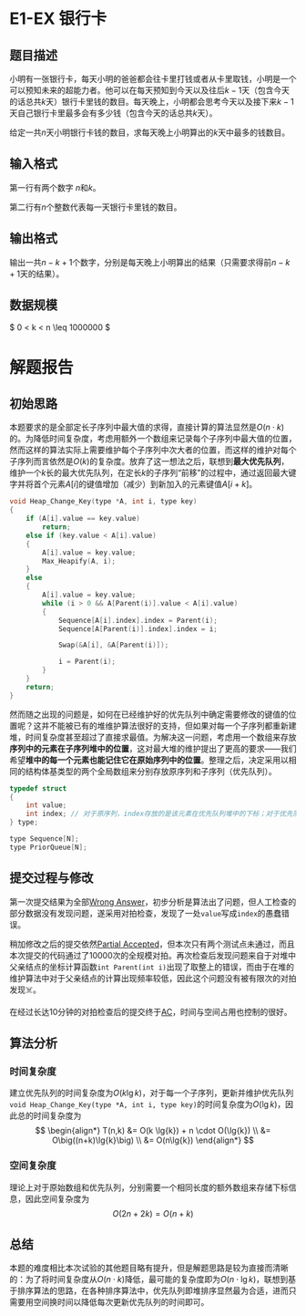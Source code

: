 # E1-EX 银行卡
## 题目描述
小明有一张银行卡，每天小明的爸爸都会往卡里打钱或者从卡里取钱，小明是一个可以预知未来的超能力者。他可以在每天预知到今天以及往后$k-1$天（包含今天的话总共$k$天）银行卡里钱的数目。每天晚上，小明都会思考今天以及接下来$k-1$天自己银行卡里最多会有多少钱（包含今天的话总共$k$天）。

给定一共$n$天小明银行卡钱的数目，求每天晚上小明算出的$k$天中最多的钱数目。
## 输入格式
第一行有两个数字 $n$和$k$。

第二行有$n$个整数代表每一天银行卡里钱的数目。
## 输出格式
输出一共$n−k+1$个数字，分别是每天晚上小明算出的结果（只需要求得前$n−k+1$天的结果）。
## 数据规模
$ 0 < k < n \leq 1000000 $
# 解题报告
## 初始思路
本题要求的是全部定长子序列中最大值的求得，直接计算的算法显然是$O(n \cdot k)$的。为降低时间复杂度，考虑用额外一个数组来记录每个子序列中最大值的位置，然而这样的算法实际上需要维护每个子序列中次大者的位置，而这样的维护对每个子序列而言依然是$O(k)$的复杂度。放弃了这一想法之后，联想到**最大优先队列**，维护一个$k$长的最大优先队列，在定长$k$的子序列“前移”的过程中，通过返回最大键字并将首个元素$A[i]$的键值增加（减少）到新加入的元素键值$A[i+k]$。
```c
void Heap_Change_Key(type *A, int i, type key)
{
    if (A[i].value == key.value)
        return;
    else if (key.value < A[i].value)
    {
        A[i].value = key.value;
        Max_Heapify(A, i);
    }
    else
    {
        A[i].value = key.value;
        while (i > 0 && A[Parent(i)].value < A[i].value)
        {
            Sequence[A[i].index].index = Parent(i);
            Sequence[A[Parent(i)].index].index = i;

            Swap(&A[i], &A[Parent(i)]);

            i = Parent(i);
        }
    }
    return;
}
```

然而随之出现的问题是，如何在已经维护好的优先队列中确定需要修改的键值的位置呢？这并不能被已有的堆维护算法很好的支持，但如果对每一个子序列都重新建堆，时间复杂度甚至超过了直接求最值。为解决这一问题，考虑用一个数组来存放**序列中的元素在子序列堆中的位置**，这对最大堆的维护提出了更高的要求——我们希望**堆中的每一个元素也能记住它在原始序列中的位置**。整理之后，决定采用以相同的结构体基类型的两个全局数组来分别存放原序列和子序列（优先队列）。
```c
typedef struct
{
    int value;
    int index; // 对于原序列，index存放的是该元素在优先队列堆中的下标；对于优先队列，index存放的是其在原序列中的下标
} type;

type Sequence[N];
type PriorQueue[N];
```
## 提交过程与修改
第一次提交结果为全部[Wrong Answer](https://202.38.86.171/status/97f87db159db84593e10c8fd5e2ae6c1)，初步分析是算法出了问题，但人工检查的部分数据没有发现问题，遂采用对拍检查，发现了一处`value`写成`index`的愚蠢错误。

稍加修改之后的提交依然[Partial Accepted](https://202.38.86.171/status/467bebcec4f0a60c2c26918d91104389)，但本次只有两个测试点未通过，而且本次提交的代码通过了10000次的全规模对拍。再次检查后发现问题来自于对堆中父亲结点的坐标计算函数`int Parent(int i)`出现了取整上的错误，而由于在堆的维护算法中对于父亲结点的计算出现频率较低，因此这个问题没有被有限次的对拍发现:skull_and_crossbones:。

在经过长达10分钟的对拍检查后的提交终于[AC](https://202.38.86.171/status/c3dfc8a683d5b74eb8a3fbf44d7065fe)，时间与空间占用也控制的很好。
## 算法分析

### 时间复杂度
建立优先队列的时间复杂度为$O(k \lg{k})$，对于每一个子序列，更新并维护优先队列`void Heap_Change_Key(type *A, int i, type key)`的时间复杂度为$O(\lg{k})$，因此总的时间复杂度为
$$
\begin{align*}
T(n,k) &= O(k \lg{k}) + n \cdot O(\lg{k}) \\
    &= O\big((n+k)\lg{k}\big) \\
    &= O(n\lg{k})
\end{align*}
$$
### 空间复杂度

理论上对于原始数组和优先队列，分别需要一个相同长度的额外数组来存储下标信息，因此空间复杂度为
$$
O(2n+2k) = O(n+k)
$$

## 总结
本题的难度相比本次试验的其他题目略有提升，但是解题思路是较为直接而清晰的：为了将时间复杂度从$O(n \cdot k)$降低，最可能的复杂度即为$O(n \cdot \lg{k})$，联想到基于排序算法的思路，在各种排序算法中，优先队列即堆排序显然最为合适，进而只需要用空间换时间以降低每次更新优先队列的时间即可。